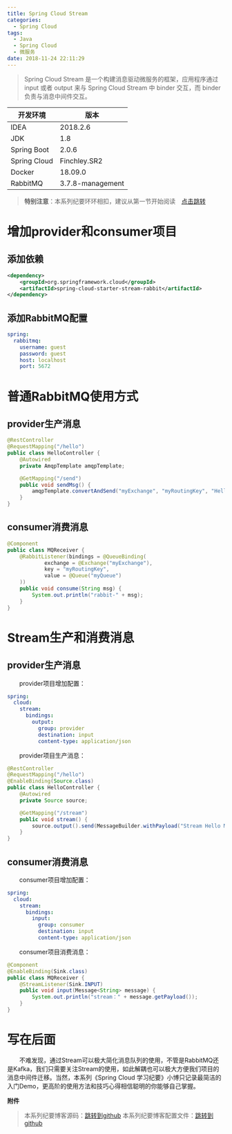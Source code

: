 ```yaml
---
title: Spring Cloud Stream
categories: 
  - Spring Cloud
tags:
  - Java
  - Spring Cloud
  - 微服务
date: 2018-11-24 22:11:29
---
```


> Spring Cloud Stream 是一个构建消息驱动微服务的框架，应用程序通过 input 或者 output 来与 Spring Cloud Stream 中 binder 交互，而 binder 负责与消息中间件交互。

<!-- more -->

开发环境    |  版本
-------- | -----
IDEA | 2018.2.6
JDK  | 1.8
Spring Boot| 2.0.6
Spring Cloud| Finchley.SR2
Docker | 18.09.0
RabbitMQ| 3.7.8-management

> **特别注意**：本系列纪要环环相扣，建议从第一节开始阅读&emsp;[点击跳转](http://zhangchong.xin/2018/11/20/Spring%20Cloud%20%E5%AD%A6%E4%B9%A0%E7%BA%AA%E8%A6%81%E4%B8%80%EF%BC%9AEureka/)

# 增加provider和consumer项目
## 添加依赖
```xml
<dependency>
    <groupId>org.springframework.cloud</groupId>
    <artifactId>spring-cloud-starter-stream-rabbit</artifactId>
</dependency>
```

## 添加RabbitMQ配置
```yml
spring:
  rabbitmq:
    username: guest
    password: guest
    host: localhost
    port: 5672
```

# 普通RabbitMQ使用方式
## provider生产消息
```java
@RestController
@RequestMapping("/hello")
public class HelloController {
    @Autowired
    private AmqpTemplate amqpTemplate;

    @GetMapping("/send")
    public void sendMsg() {
        amqpTemplate.convertAndSend("myExchange", "myRoutingKey", "Hello MSG from provider");
    }
}
```
## consumer消费消息
```java
@Component
public class MQReceiver {
    @RabbitListener(bindings = @QueueBinding(
            exchange = @Exchange("myExchange"),
            key = "myRoutingKey",
            value = @Queue("myQueue")
    ))
    public void consume(String msg) {
        System.out.println("rabbit-" + msg);
    }
}
```

# Stream生产和消费消息
## provider生产消息
&emsp;&emsp;provider项目增加配置：
```yml
spring:
  cloud:
    stream:
      bindings:
        output:
          group: provider
          destination: input
          content-type: application/json
```
&emsp;&emsp;provider项目生产消息：
```java
@RestController
@RequestMapping("/hello")
@EnableBinding(Source.class)
public class HelloController {
    @Autowired
    private Source source;

    @GetMapping("/stream")
    public void stream() {
        source.output().send(MessageBuilder.withPayload("Stream Hello MSG from provider").build());
    }
}
```
## consumer消费消息
&emsp;&emsp;consumer项目增加配置：
```yml
spring:
  cloud:
    stream:
      bindings:
        input:
          group: consumer
          destination: input
          content-type: application/json
```

&emsp;&emsp;consumer项目消费消息：
```java
@Component
@EnableBinding(Sink.class)
public class MQReceiver {
    @StreamListener(Sink.INPUT)
    public void input(Message<String> message) {
        System.out.println("stream：" + message.getPayload());
    }
}
```

# 写在后面
&emsp;&emsp;不难发现，通过Stream可以极大简化消息队列的使用，不管是RabbitMQ还是Kafka，我们只需要关注Stream的使用，如此解耦也可以极大方便我们项目的消息中间件迁移。当然，本系列《Spring Cloud 学习纪要》小博只记录最简洁的入门Demo，更高阶的使用方法和技巧心得相信聪明的你能够自己掌握。

<kbd>**附件**</kbd>
> 本系列纪要博客源码：[跳转到github](https://github.com/chung567115/SpringCloud)
> 本系列纪要博客配置文件：[跳转到github](https://github.com/chung567115/SpringCloudConfig)
